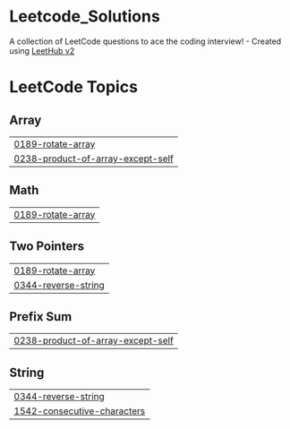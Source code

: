 # Leetcode_Solutions
A collection of LeetCode questions to ace the coding interview! - Created using [LeetHub v2](https://github.com/arunbhardwaj/LeetHub-2.0)

<!---LeetCode Topics Start-->
# LeetCode Topics
## Array
|  |
| ------- |
| [0189-rotate-array](https://github.com/auzztin/Leetcode_Solutions/tree/master/0189-rotate-array) |
| [0238-product-of-array-except-self](https://github.com/auzztin/Leetcode_Solutions/tree/master/0238-product-of-array-except-self) |
## Math
|  |
| ------- |
| [0189-rotate-array](https://github.com/auzztin/Leetcode_Solutions/tree/master/0189-rotate-array) |
## Two Pointers
|  |
| ------- |
| [0189-rotate-array](https://github.com/auzztin/Leetcode_Solutions/tree/master/0189-rotate-array) |
| [0344-reverse-string](https://github.com/auzztin/Leetcode_Solutions/tree/master/0344-reverse-string) |
## Prefix Sum
|  |
| ------- |
| [0238-product-of-array-except-self](https://github.com/auzztin/Leetcode_Solutions/tree/master/0238-product-of-array-except-self) |
## String
|  |
| ------- |
| [0344-reverse-string](https://github.com/auzztin/Leetcode_Solutions/tree/master/0344-reverse-string) |
| [1542-consecutive-characters](https://github.com/auzztin/Leetcode_Solutions/tree/master/1542-consecutive-characters) |
<!---LeetCode Topics End-->